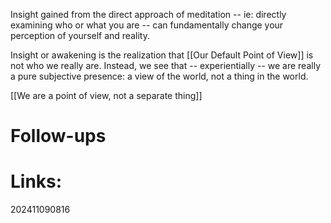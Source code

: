 
Insight gained from the direct approach of meditation -- ie: directly examining who or what you are -- can fundamentally change your perception of yourself and reality. 

Insight or awakening is the realization that [[Our Default Point of View]] is not who we really are. 
Instead, we see that -- experientially -- we are really a pure subjective presence: a view of the world, not a thing in the world.




[[We are a point of view, not a separate thing]]

# Follow-ups


# Links: 



202411090816
